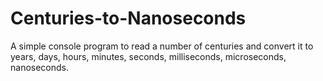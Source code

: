 # Centuries-to-Nanoseconds
A simple console program to read a number of centuries and convert it to years, days, hours, minutes, seconds, milliseconds, microseconds, nanoseconds.
